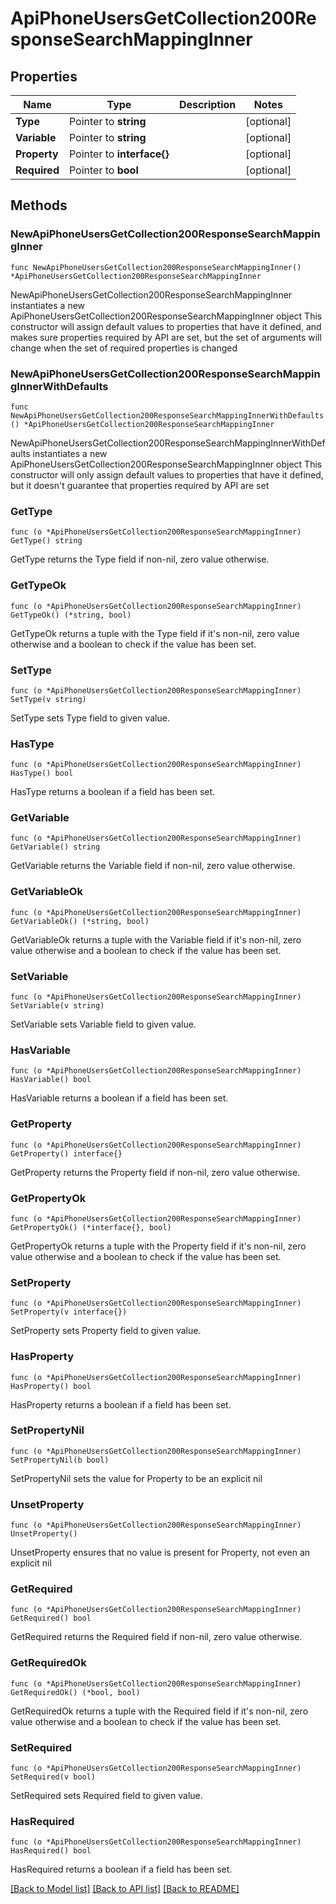 # ApiPhoneUsersGetCollection200ResponseSearchMappingInner

## Properties

Name | Type | Description | Notes
------------ | ------------- | ------------- | -------------
**Type** | Pointer to **string** |  | [optional] 
**Variable** | Pointer to **string** |  | [optional] 
**Property** | Pointer to **interface{}** |  | [optional] 
**Required** | Pointer to **bool** |  | [optional] 

## Methods

### NewApiPhoneUsersGetCollection200ResponseSearchMappingInner

`func NewApiPhoneUsersGetCollection200ResponseSearchMappingInner() *ApiPhoneUsersGetCollection200ResponseSearchMappingInner`

NewApiPhoneUsersGetCollection200ResponseSearchMappingInner instantiates a new ApiPhoneUsersGetCollection200ResponseSearchMappingInner object
This constructor will assign default values to properties that have it defined,
and makes sure properties required by API are set, but the set of arguments
will change when the set of required properties is changed

### NewApiPhoneUsersGetCollection200ResponseSearchMappingInnerWithDefaults

`func NewApiPhoneUsersGetCollection200ResponseSearchMappingInnerWithDefaults() *ApiPhoneUsersGetCollection200ResponseSearchMappingInner`

NewApiPhoneUsersGetCollection200ResponseSearchMappingInnerWithDefaults instantiates a new ApiPhoneUsersGetCollection200ResponseSearchMappingInner object
This constructor will only assign default values to properties that have it defined,
but it doesn't guarantee that properties required by API are set

### GetType

`func (o *ApiPhoneUsersGetCollection200ResponseSearchMappingInner) GetType() string`

GetType returns the Type field if non-nil, zero value otherwise.

### GetTypeOk

`func (o *ApiPhoneUsersGetCollection200ResponseSearchMappingInner) GetTypeOk() (*string, bool)`

GetTypeOk returns a tuple with the Type field if it's non-nil, zero value otherwise
and a boolean to check if the value has been set.

### SetType

`func (o *ApiPhoneUsersGetCollection200ResponseSearchMappingInner) SetType(v string)`

SetType sets Type field to given value.

### HasType

`func (o *ApiPhoneUsersGetCollection200ResponseSearchMappingInner) HasType() bool`

HasType returns a boolean if a field has been set.

### GetVariable

`func (o *ApiPhoneUsersGetCollection200ResponseSearchMappingInner) GetVariable() string`

GetVariable returns the Variable field if non-nil, zero value otherwise.

### GetVariableOk

`func (o *ApiPhoneUsersGetCollection200ResponseSearchMappingInner) GetVariableOk() (*string, bool)`

GetVariableOk returns a tuple with the Variable field if it's non-nil, zero value otherwise
and a boolean to check if the value has been set.

### SetVariable

`func (o *ApiPhoneUsersGetCollection200ResponseSearchMappingInner) SetVariable(v string)`

SetVariable sets Variable field to given value.

### HasVariable

`func (o *ApiPhoneUsersGetCollection200ResponseSearchMappingInner) HasVariable() bool`

HasVariable returns a boolean if a field has been set.

### GetProperty

`func (o *ApiPhoneUsersGetCollection200ResponseSearchMappingInner) GetProperty() interface{}`

GetProperty returns the Property field if non-nil, zero value otherwise.

### GetPropertyOk

`func (o *ApiPhoneUsersGetCollection200ResponseSearchMappingInner) GetPropertyOk() (*interface{}, bool)`

GetPropertyOk returns a tuple with the Property field if it's non-nil, zero value otherwise
and a boolean to check if the value has been set.

### SetProperty

`func (o *ApiPhoneUsersGetCollection200ResponseSearchMappingInner) SetProperty(v interface{})`

SetProperty sets Property field to given value.

### HasProperty

`func (o *ApiPhoneUsersGetCollection200ResponseSearchMappingInner) HasProperty() bool`

HasProperty returns a boolean if a field has been set.

### SetPropertyNil

`func (o *ApiPhoneUsersGetCollection200ResponseSearchMappingInner) SetPropertyNil(b bool)`

 SetPropertyNil sets the value for Property to be an explicit nil

### UnsetProperty
`func (o *ApiPhoneUsersGetCollection200ResponseSearchMappingInner) UnsetProperty()`

UnsetProperty ensures that no value is present for Property, not even an explicit nil
### GetRequired

`func (o *ApiPhoneUsersGetCollection200ResponseSearchMappingInner) GetRequired() bool`

GetRequired returns the Required field if non-nil, zero value otherwise.

### GetRequiredOk

`func (o *ApiPhoneUsersGetCollection200ResponseSearchMappingInner) GetRequiredOk() (*bool, bool)`

GetRequiredOk returns a tuple with the Required field if it's non-nil, zero value otherwise
and a boolean to check if the value has been set.

### SetRequired

`func (o *ApiPhoneUsersGetCollection200ResponseSearchMappingInner) SetRequired(v bool)`

SetRequired sets Required field to given value.

### HasRequired

`func (o *ApiPhoneUsersGetCollection200ResponseSearchMappingInner) HasRequired() bool`

HasRequired returns a boolean if a field has been set.


[[Back to Model list]](../README.md#documentation-for-models) [[Back to API list]](../README.md#documentation-for-api-endpoints) [[Back to README]](../README.md)


